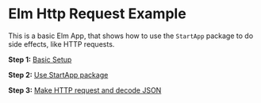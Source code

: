 # Elm Http Request Example

This is a basic Elm App, that shows how to use the `StartApp` package to do side effects, like HTTP requests.

**Step 1:** [Basic Setup](https://github.com/maxhoffmann/elm-http-request/commit/354b891946751a8f82380254ff265792e60450dc)

**Step 2:** [Use StartApp package](https://github.com/maxhoffmann/elm-http-request/commit/bc8aced46653bd51e86c1e9c61847b8ff5ba354d)

**Step 3:** [Make HTTP request and decode JSON](https://github.com/maxhoffmann/elm-http-request/commit/f3aa112423dfdc1489d60b231747a3ce6471eca8)
